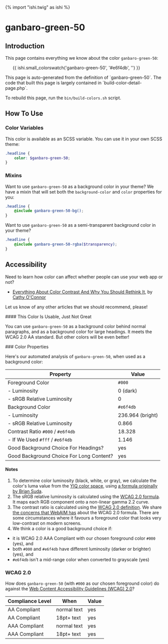 {% import "ishi.twig" as ishi %}
# ganbaro-green-50

## Introduction

This page contains everything we know about the color `ganbaro-green-50`:

<div class="grid">
    <div class="cell">
        <div class="swatch">
            <ul>
                {{ ishi.small_colorswatch('ganbaro-green-50', '#e6f4db', '') }}
            </ul>
        </div>
    </div>
</div>

<div class="callout attention" markdown="1">
This page is auto-generated from the definition of `ganbaro-green-50`. The code that built this page is largely contained in `build-color-detail-page.php`.

To rebuild this page, run the `bin/build-colors.sh` script.
</div>

## How To Use

### Color Variables

This color is available as an SCSS variable. You can use it in your own SCSS theme:

```scss
.headline {
    color: $ganbaro-green-50;
}
```

### Mixins

Want to use `ganbaro-green-50` as a background color in your theme? We have a mixin that will set both the `background-color` and `color` properties for you:

```scss
.headline {
    @include ganbaro-green-50-bg();
}
```

Want to use `ganbaro-green-50` as a semi-transparent background color in your theme?

```scss
.headline {
    @include ganbaro-green-50-rgba($transparency);
}
```

## Accessibility

Need to learn how color can affect whether people can use your web app or not?

* [Everything About Color Contrast And Why You Should Rethink It](https://www.smashingmagazine.com/2014/10/color-contrast-tips-and-tools-for-accessibility/), by [Cathy O'Connor](http://www.twitter.com/cagocon)

Let us know of any other articles that we should recommend, please!
<div class="callout warning" markdown="1">
#### This Color Is Usable, Just Not Great

You can use `ganbaro-green-50` as a background color behind normal paragraphs, and as a background color for large headings. It meets the WCAG 2.0 AA standard. But other colors will be even better!
</div>
### Color Properties

Here's our automated analysis of `ganbaro-green-50`, when used as a background color:

Property | Value
---------|------
Foreground Color | `#000`
- Luminosity | 0 (dark)
- sRGB Relative Luminosity | 0
Background Color | `#e6f4db`
- Luminosity | 236.964 (bright)
- sRGB Relative Luminosity | 0.866
Contrast Ratio `#000` / `#e6f4db` | 18.328
- If We Used `#fff` / `#e6f4db` | 1.146
Good Background Choice For Headings? | yes
Good Background Choice For Long Content? | yes

#### Notes

1. To determine color luminosity (black, white, or gray), we calculate the color's luma value from the [YIQ color space](https://en.wikipedia.org/wiki/YIQ), using [a formula originally by Brian Suda](https://24ways.org/2010/calculating-color-contrast/).
1. The sRGB relative luminosity is calculated using the [WCAG 2.0 formula](https://www.w3.org/TR/WCAG20/#relativeluminancedef). It maps each RGB component onto a non-linear gamma 2.2 curve.
1. The contrast ratio is calculated using the [WCAG 2.0 definition](https://www.w3.org/TR/2008/REC-WCAG20-20081211/#contrast-ratiodef). We share [the concerns that WebAIM has](http://webaim.org/blog/wcag-2-1-feedback/) about the WCAG 2.0 formula. There are some circumstances where it favours a foreground color that looks very low-contrast on modern screens.
1. We think a color is a good background choice if:
  - it is WCAG 2.0 AAA Compliant with our chosen foreground color `#000` (yes), and
  - both `#000` and `#e6f4db` have different luminosity (darker or brighter) (yes), and
  - `#e6f4db` isn't a mid-range color when converted to grayscale (yes)

### WCAG 2.0

How does `ganbaro-green-50` (with `#000` as our chosen foreground color) do against the [Web Content Accessibility Guidelines (WCAG) 2.0](https://www.w3.org/TR/WCAG20/)?

Compliance Level | When | Value
-----------------|------|------
AA Compliant | normal text | yes
AA Compliant | 18pt+ text | yes
AAA Compliant | normal text | yes
AAA Compliant | 18pt+ text | yes